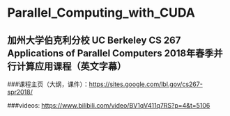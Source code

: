 # Parallel_Computing_with_CUDA

## 加州大学伯克利分校 UC Berkeley CS 267 Applications of Parallel Computers 2018年春季并行计算应用课程（英文字幕）


###课程主页（大纲，课件）：https://sites.google.com/lbl.gov/cs267-spr2018/

###videos: https://www.bilibili.com/video/BV1qV411q7RS?p=4&t=5106
